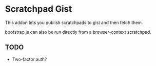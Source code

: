 Scratchpad Gist
===============

This addon lets you publish scratchpads to gist and then fetch them.

bootstrap.js can also be run directly from a browser-context scratchpad.

TODO
----

* Two-factor auth?
